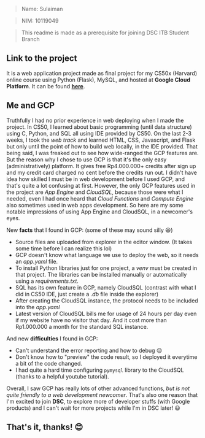 > Name: Sulaiman

> NIM: 10119049

> This readme is made as a prerequisite for joining DSC ITB Student Branch

## Link to the project

It is a web application project made as final project for my CS50x (Harvard) online course using Python (Flask), MySQL, and hosted at **Google Cloud Platform**. It can be found **[here](https://github.com/ingeniousperk/final-cs50)**.

## Me and GCP

Truthfully I had no prior experience in web deploying when I made the project. In CS50, I learned about basic programming (until data structure) using C, Python, and SQL all using IDE provided by CS50. On the last 2-3 weeks, I took the *web track* and learned HTML, CSS, Javascript, and Flask but only until the point of how to build web locally, in the IDE provided.
That being said, I was freaked out to see how wide-ranged the GCP features are. But the reason why I chose to use GCP is that it's the only easy (administratively) platform. It gives free Rp4.000.000+ credits after sign up and my credit card charged no cent before the credits run out. I didn't have idea how skilled I must be in web development before I used GCP, and that's quite a lot confusing at first. However, the only GCP features used in the project are *App Engine* and *CloudSQL*, because those were what I needed, even I had once heard that *Cloud Functions* and *Compute Engine* also sometimes used in web apps development. So here are my some notable impressions of using App Engine and CloudSQL, in a newcomer's eyes.

New **facts** that I found in GCP: (some of these may sound silly :laughing:)
* Source files are uploaded from explorer in the editor window. (It takes some time before I can realize this lol)
* GCP doesn't know what language we use to deploy the web, so it needs an *app.yaml* file.
* To install Python libraries just for one project, a *venv* must be created in that project. The libraries can be installed manually or automatically using a *requirements.txt*.
* SQL has its own feature in GCP, namely CloudSQL (contrast with what I did in CS50 IDE, just create a *.db* file inside the explorer)
* After creating the CloudSQL instance, the protocol needs to be included into the *app.yaml*
* Latest version of CloudSQL bills me for usage of 24 hours per day even if my website have no visitor that day. And it cost more than Rp1.000.000 a month for the standard SQL instance.

And new **difficulties** I found in GCP:
* Can't understand the error reporting and how to debug :cry:
* Don't know how to "preview" the code result, so I deployed it everytime a bit of the code changed.
* I had quite a hard time configuring `pymysql` library to the CloudSQL (thanks to a helpful youtube tutorial).

Overall, I saw GCP has really lots of other advanced functions, *but is not quite friendly to a web development newcomer*. That's also one reason that I'm excited to join **DSC**, to explore more of developer stuffs (with Google products) and I can't wait for more projects while I'm in DSC later! :smiley:

## That's it, thanks! :blush:
